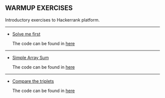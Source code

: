 ## WARMUP EXERCISES

Introductory exercises to Hackerrank platform.

---

- [Solve me first](https://www.hackerrank.com/challenges/solve-me-first)

   The code can be found in [here](solve-me-first.py)
   
---

- [Simple Array Sum](https://www.hackerrank.com/challenges/simple-array-sum)

   The code can be found in [here](simple-array-sum.py)

 ---

- [Compare the triplets](https://www.hackerrank.com/challenges/compare-the-triplets)

   The code can be found in [here](compare-the-triplets.py)
 




